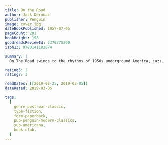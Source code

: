 ```yaml
---
title: On the Road
author: Jack Kerouac
publisher: Penguin
image: cover.jpg
dateBookPublished: 1957-07-05
pageCount: 281
bookHeight: 198
goodreadsReviewId: 2370775260
isbn13: 9780141182674

summary: |
  On The Road swings to the rhythms of 1950s underground America, jazz, sex, generosity, chill dawns and drugs, with Sal Paradise and his hero Dean Moriarty, traveller and mystic, the living epitome of Beat. Now recognized as a modern classic, Kerouac's American Dream is nearer that of Walt Whitman than F. Scott Fitzgerald's, and the narrative goes racing towards the sunset with unforgettable exuberance, poignancy and passion.

rating5: 2
rating7: 3

readDates: [[2019-02-25, 2019-03-05]]
dateRated: 2019-03-05

tags:
  [
    genre-post-war-classic,
    type-fiction,
    form-paperback,
    pub-penguin-modern-classics,
    sub-americana,
    book-club,
  ]
---
```

